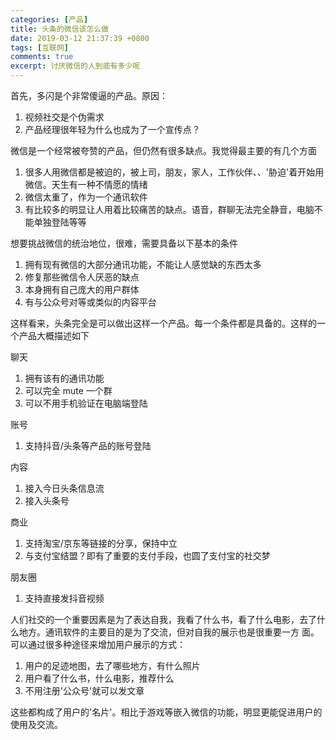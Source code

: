 ```yaml
---
categories: [产品]
title: 头条的微信该怎么做
date: 2019-03-12 21:37:39 +0800
tags: [互联网]
comments: true
excerpt: 讨厌微信的人到底有多少呢
---
```

首先，多闪是个非常傻逼的产品。原因：

1. 视频社交是个伪需求
2. 产品经理很年轻为什么也成为了一个宣传点？



微信是一个经常被夸赞的产品，但仍然有很多缺点。我觉得最主要的有几个方面

1. 很多人用微信都是被迫的，被上司，朋友，家人，工作伙伴、、'胁迫'着开始用微信。天生有一种不情愿的情绪
2. 微信太重了，作为一个通讯软件
3. 有比较多的明显让人用着比较痛苦的缺点。语音，群聊无法完全静音，电脑不能单独登陆等等



想要挑战微信的统治地位，很难，需要具备以下基本的条件

1. 拥有现有微信的大部分通讯功能，不能让人感觉缺的东西太多
2. 修复那些微信令人厌恶的缺点
3. 本身拥有自己庞大的用户群体
4. 有与公众号对等或类似的内容平台

这样看来，头条完全是可以做出这样一个产品。每一个条件都是具备的。这样的一个产品大概描述如下

聊天

1. 拥有该有的通讯功能
2. 可以完全 mute 一个群
3. 可以不用手机验证在电脑端登陆

账号

1. 支持抖音/头条等产品的账号登陆


内容

1. 接入今日头条信息流
2. 接入头条号

商业

1. 支持淘宝/京东等链接的分享，保持中立
2. 与支付宝结盟？即有了重要的支付手段，也圆了支付宝的社交梦

朋友圈

1. 支持直接发抖音视频



人们社交的一个重要因素是为了表达自我，我看了什么书，看了什么电影，去了什么地方。通讯软件的主要目的是为了交流，但对自我的展示也是很重要一方 面。可以通过很多种途径来增加用户展示的方式：

1. 用户的足迹地图，去了哪些地方，有什么照片
2. 用户看了什么书，什么电影，推荐什么
3. 不用注册'公众号'就可以发文章

这些都构成了用户的'名片'。相比于游戏等嵌入微信的功能，明显更能促进用户的使用及交流。









